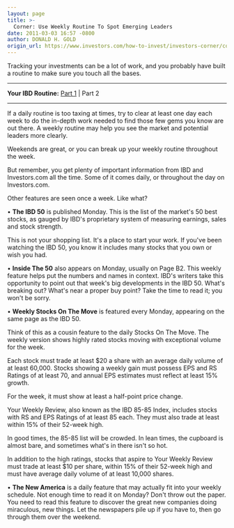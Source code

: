 ```yaml
---
layout: page
title: >-
  Corner: Use Weekly Routine To Spot Emerging Leaders
date: 2011-03-03 16:57 -0800
author: DONALD H. GOLD
origin_url: https://www.investors.com/how-to-invest/investors-corner/corner-use-weekly-routine-to-spot-emerging-leaders/
---
```


Tracking your investments can be a lot of work, and you probably have built a routine to make sure you touch all the bases.

---

**Your IBD Routine:** [Part 1](https://www.investors.com/NewsAndAnalysis/Article/564697/201103021728/High-Rev-Routine-Saves-Time-Yields-Treasure.aspx) | Part 2

---

If a daily routine is too taxing at times, try to clear at least one day each week to do the in-depth work needed to find those few gems you know are out there. A weekly routine may help you see the market and potential leaders more clearly.

Weekends are great, or you can break up your weekly routine throughout the week.

But remember, you get plenty of important information from IBD and Investors.com all the time. Some of it comes daily, or throughout the day on Investors.com.

Other features are seen once a week. Like what?

• **The IBD 50** is published Monday. This is the list of the market's 50 best stocks, as gauged by IBD's proprietary system of measuring earnings, sales and stock strength.

This is not your shopping list. It's a place to start your work. If you've been watching the IBD 50, you know it includes many stocks that you own or wish you had.

• **Inside The 50** also appears on Monday, usually on Page B2. This weekly feature helps put the numbers and names in context. IBD's writers take this opportunity to point out that week's big developments in the IBD 50. What's breaking out? What's near a proper buy point? Take the time to read it; you won't be sorry.

• **Weekly Stocks On The Move** is featured every Monday, appearing on the same page as the IBD 50.

Think of this as a cousin feature to the daily Stocks On The Move. The weekly version shows highly rated stocks moving with exceptional volume for the week.

Each stock must trade at least \$20 a share with an average daily volume of at least 60,000. Stocks showing a weekly gain must possess EPS and RS Ratings of at least 70, and annual EPS estimates must reflect at least 15% growth.

For the week, it must show at least a half-point price change.

Your Weekly Review, also known as the IBD 85-85 Index, includes stocks with RS and EPS Ratings of at least 85 each. They must also trade at least within 15% of their 52-week high.

In good times, the 85-85 list will be crowded. In lean times, the cupboard is almost bare, and sometimes what's in there isn't so hot.

In addition to the high ratings, stocks that aspire to Your Weekly Review must trade at least \$10 per share, within 15% of their 52-week high and must have average daily volume of at least 10,000 shares.

• **The New America** is a daily feature that may actually fit into your weekly schedule. Not enough time to read it on Monday? Don't throw out the paper. You need to read this feature to discover the great new companies doing miraculous, new things. Let the newspapers pile up if you have to, then go through them over the weekend.
